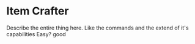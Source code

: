 # Item Crafter

Describe the entire thing here. Like the commands and the extend of it's capabilities
Easy? good
